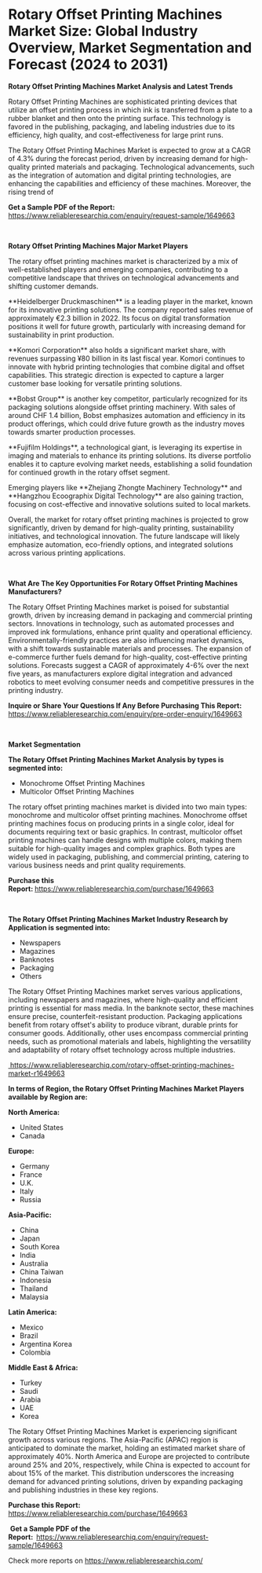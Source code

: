 <p><h1>Rotary Offset Printing Machines Market Size: Global Industry Overview, Market Segmentation and Forecast (2024 to 2031)</h1></p><p><strong>Rotary Offset Printing Machines Market Analysis and Latest Trends</strong></p>
<p><p>Rotary Offset Printing Machines are sophisticated printing devices that utilize an offset printing process in which ink is transferred from a plate to a rubber blanket and then onto the printing surface. This technology is favored in the publishing, packaging, and labeling industries due to its efficiency, high quality, and cost-effectiveness for large print runs.</p><p>The Rotary Offset Printing Machines Market is expected to grow at a CAGR of 4.3% during the forecast period, driven by increasing demand for high-quality printed materials and packaging. Technological advancements, such as the integration of automation and digital printing technologies, are enhancing the capabilities and efficiency of these machines. Moreover, the rising trend of</p></p>
<p><strong>Get a Sample PDF of the Report:&nbsp;</strong> <a href="https://www.reliableresearchiq.com/enquiry/request-sample/1649663?utm_campaign=1144&utm_medium=2&utm_source=Github&utm_content=ia&utm_term=29122024&utm_id=rotary-offset-printing-machines">https://www.reliableresearchiq.com/enquiry/request-sample/1649663</a></p>
<p>&nbsp;</p>
<p><strong>Rotary Offset Printing Machines Major Market Players</strong></p>
<p><p>The rotary offset printing machines market is characterized by a mix of well-established players and emerging companies, contributing to a competitive landscape that thrives on technological advancements and shifting customer demands.</p><p>**Heidelberger Druckmaschinen** is a leading player in the market, known for its innovative printing solutions. The company reported sales revenue of approximately €2.3 billion in 2022. Its focus on digital transformation positions it well for future growth, particularly with increasing demand for sustainability in print production.</p><p>**Komori Corporation** also holds a significant market share, with revenues surpassing ¥80 billion in its last fiscal year. Komori continues to innovate with hybrid printing technologies that combine digital and offset capabilities. This strategic direction is expected to capture a larger customer base looking for versatile printing solutions.</p><p>**Bobst Group** is another key competitor, particularly recognized for its packaging solutions alongside offset printing machinery. With sales of around CHF 1.4 billion, Bobst emphasizes automation and efficiency in its product offerings, which could drive future growth as the industry moves towards smarter production processes.</p><p>**Fujifilm Holdings**, a technological giant, is leveraging its expertise in imaging and materials to enhance its printing solutions. Its diverse portfolio enables it to capture evolving market needs, establishing a solid foundation for continued growth in the rotary offset segment.</p><p>Emerging players like **Zhejiang Zhongte Machinery Technology** and **Hangzhou Ecoographix Digital Technology** are also gaining traction, focusing on cost-effective and innovative solutions suited to local markets. </p><p>Overall, the market for rotary offset printing machines is projected to grow significantly, driven by demand for high-quality printing, sustainability initiatives, and technological innovation. The future landscape will likely emphasize automation, eco-friendly options, and integrated solutions across various printing applications.</p></p>
<p>&nbsp;</p>
<p><strong>What Are The Key Opportunities For Rotary Offset Printing Machines Manufacturers?</strong></p>
<p><p>The Rotary Offset Printing Machines market is poised for substantial growth, driven by increasing demand in packaging and commercial printing sectors. Innovations in technology, such as automated processes and improved ink formulations, enhance print quality and operational efficiency. Environmentally-friendly practices are also influencing market dynamics, with a shift towards sustainable materials and processes. The expansion of e-commerce further fuels demand for high-quality, cost-effective printing solutions. Forecasts suggest a CAGR of approximately 4-6% over the next five years, as manufacturers explore digital integration and advanced robotics to meet evolving consumer needs and competitive pressures in the printing industry.</p></p>
<p><strong>Inquire or Share Your Questions If Any Before Purchasing This Report:</strong> <a href="https://www.reliableresearchiq.com/enquiry/pre-order-enquiry/1649663?utm_campaign=1144&utm_medium=2&utm_source=Github&utm_content=ia&utm_term=29122024&utm_id=rotary-offset-printing-machines">https://www.reliableresearchiq.com/enquiry/pre-order-enquiry/1649663</a></p>
<p>&nbsp;</p>
<p><strong>Market Segmentation</strong></p>
<p><strong>The Rotary Offset Printing Machines Market Analysis by types is segmented into:</strong></p>
<p><ul><li>Monochrome Offset Printing Machines</li><li>Multicolor Offset Printing Machines</li></ul></p>
<p><p>The rotary offset printing machines market is divided into two main types: monochrome and multicolor offset printing machines. Monochrome offset printing machines focus on producing prints in a single color, ideal for documents requiring text or basic graphics. In contrast, multicolor offset printing machines can handle designs with multiple colors, making them suitable for high-quality images and complex graphics. Both types are widely used in packaging, publishing, and commercial printing, catering to various business needs and print quality requirements.</p></p>
<p><strong>Purchase this Report:&nbsp;</strong><a href="https://www.reliableresearchiq.com/purchase/1649663?utm_campaign=1144&utm_medium=2&utm_source=Github&utm_content=ia&utm_term=29122024&utm_id=rotary-offset-printing-machines">https://www.reliableresearchiq.com/purchase/1649663</a></p>
<p>&nbsp;</p>
<p><strong>The Rotary Offset Printing Machines Market Industry Research by Application is segmented into:</strong></p>
<p><ul><li>Newspapers</li><li>Magazines</li><li>Banknotes</li><li>Packaging</li><li>Others</li></ul></p>
<p><p>The Rotary Offset Printing Machines market serves various applications, including newspapers and magazines, where high-quality and efficient printing is essential for mass media. In the banknote sector, these machines ensure precise, counterfeit-resistant production. Packaging applications benefit from rotary offset's ability to produce vibrant, durable prints for consumer goods. Additionally, other uses encompass commercial printing needs, such as promotional materials and labels, highlighting the versatility and adaptability of rotary offset technology across multiple industries.</p></p>
<p><a href="https://www.reliableresearchiq.com/rotary-offset-printing-machines-market-r1649663?utm_campaign=1144&utm_medium=2&utm_source=Github&utm_content=ia&utm_term=29122024&utm_id=rotary-offset-printing-machines">&nbsp;https://www.reliableresearchiq.com/rotary-offset-printing-machines-market-r1649663</a></p>
<p><strong>In terms of Region, the Rotary Offset Printing Machines Market Players available by Region are:</strong></p>
<p>
    <p> <strong> North America: </strong>
        <ul>
            <li>United States</li>
            <li>Canada</li>
        </ul>
        </p> 
    <p> <strong> Europe: </strong>
        <ul>
            <li>Germany</li>
            <li>France</li>
            <li>U.K.</li>
            <li>Italy</li>
            <li>Russia</li>
        </ul>
        </p> 
    <p> <strong> Asia-Pacific: </strong>
        <ul>
            <li>China</li>
            <li>Japan</li>
            <li>South Korea</li>
            <li>India</li>
            <li>Australia</li>
            <li>China Taiwan</li>
            <li>Indonesia</li>
            <li>Thailand</li>
            <li>Malaysia</li>
        </ul>
        </p> 
    <p> <strong> Latin America: </strong>
        <ul>
            <li>Mexico</li>
            <li>Brazil</li>
            <li>Argentina Korea</li>
            <li>Colombia</li>
        </ul>
        </p> 
    <p> <strong> Middle East & Africa: </strong>
        <ul>
            <li>Turkey</li>
            <li>Saudi</li>
            <li>Arabia</li>
            <li>UAE</li>
            <li>Korea</li>
        </ul>
    </p>
    </p>
<p><p>The Rotary Offset Printing Machines Market is experiencing significant growth across various regions. The Asia-Pacific (APAC) region is anticipated to dominate the market, holding an estimated market share of approximately 40%. North America and Europe are projected to contribute around 25% and 20%, respectively, while China is expected to account for about 15% of the market. This distribution underscores the increasing demand for advanced printing solutions, driven by expanding packaging and publishing industries in these key regions.</p></p>
<p><strong>Purchase this Report: </strong><a href="https://www.reliableresearchiq.com/purchase/1649663?utm_campaign=1144&utm_medium=2&utm_source=Github&utm_content=ia&utm_term=29122024&utm_id=rotary-offset-printing-machines">https://www.reliableresearchiq.com/purchase/1649663</a></p>
<p>&nbsp;<strong>Get a Sample PDF of the Report:&nbsp;&nbsp;</strong><a href="https://www.reliableresearchiq.com/enquiry/request-sample/1649663?utm_campaign=1144&utm_medium=2&utm_source=Github&utm_content=ia&utm_term=29122024&utm_id=rotary-offset-printing-machines">https://www.reliableresearchiq.com/enquiry/request-sample/1649663</a></p>
<p><strong></strong></p>
<p>Check more reports on <a href="https://www.reliableresearchiq.com/?utm_campaign=1144&utm_medium=2&utm_source=Github&utm_content=ia&utm_term=29122024&utm_id=rotary-offset-printing-machines">https://www.reliableresearchiq.com/</a></p>